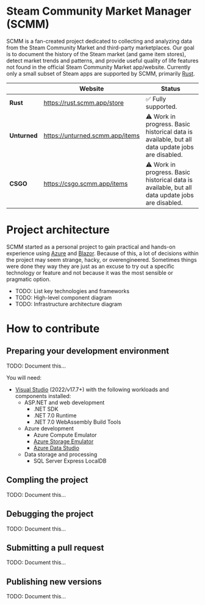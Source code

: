 # Steam Community Market Manager (SCMM)
SCMM is a fan-created project dedicated to collecting and analyzing data from the Steam Community Market and third-party marketplaces. Our goal is to document the history of the Steam market (and game item stores), detect market trends and patterns, and provide useful quality of life features not found in the official Steam Community Market app/website. Currently only a small subset of Steam apps are supported by SCMM, primarily [Rust](https://store.steampowered.com/app/252490/Rust/).

| | Website | Status |
|----|----|----|
|**Rust**|https://rust.scmm.app/store|✅ Fully supported.|
|**Unturned**|https://unturned.scmm.app/items|⚠ Work in progress. Basic historical data is available, but all data update jobs are disabled.|
|**CSGO**|https://csgo.scmm.app/items|⚠ Work in progress. Basic historical data is available, but all data update jobs are disabled.|

# Project architecture
SCMM started as a personal project to gain practical and hands-on experience using [Azure](https://azure.microsoft.com/en-us) and [Blazor](https://dotnet.microsoft.com/en-us/apps/aspnet/web-apps/blazor). Because of this, a lot of decisions within the project may seem strange, hacky, or overengineered. Sometimes things were done they way they are just as an excuse to try out a specific technology or feature and not because it was the most sensible or pragmatic option.

- TODO: List key technologies and frameworks
- TODO: High-level component diagram
- TODO: Infrastructure architecture diagram

# How to contribute

## Preparing your development environment
TODO: Document this...

You will need:
- [Visual Studio](https://visualstudio.microsoft.com/vs/community/) (2022/v17.7+) with the following workloads and components installed:
  - ASP.NET and web development
    - .NET SDK
    - .NET 7.0 Runtime
    - .NET 7.0 WebAssembly Build Tools
  - Azure development
    - Azure Compute Emulator 
    - [Azure Storage Emulator](https://learn.microsoft.com/en-us/azure/storage/common/storage-use-emulator#get-the-storage-emulator)
    - [Azure Data Studio](https://learn.microsoft.com/en-us/sql/azure-data-studio/download-azure-data-studio?view=sql-server-ver16&tabs=redhat-install%2Credhat-uninstall#download-azure-data-studio)
  - Data storage and processing
    - SQL Server Express LocalDB 

## Compling the project
TODO: Document this...

## Debugging the project
TODO: Document this...

## Submitting a pull request
TODO: Document this...

## Publishing new versions
TODO: Document this...
